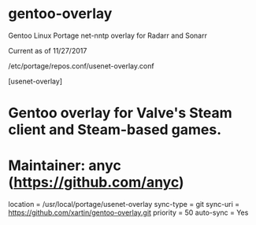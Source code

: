 # gentoo-overlay
Gentoo Linux Portage net-nntp overlay for Radarr and Sonarr

Current as of 11/27/2017

/etc/portage/repos.conf/usenet-overlay.conf

[usenet-overlay]

# Gentoo overlay for Valve's Steam client and Steam-based games.
# Maintainer: anyc (https://github.com/anyc)

location = /usr/local/portage/usenet-overlay
sync-type = git
sync-uri = https://github.com/xartin/gentoo-overlay.git
priority = 50
auto-sync = Yes
